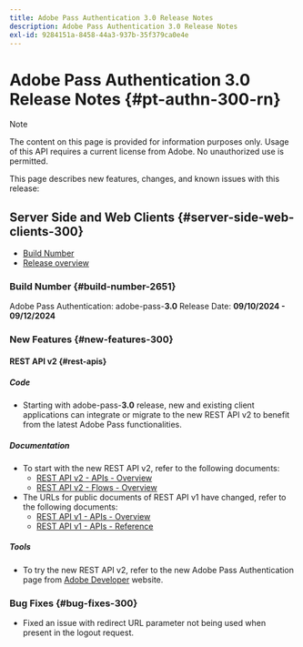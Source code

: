 ```yaml
---
title: Adobe Pass Authentication 3.0 Release Notes
description: Adobe Pass Authentication 3.0 Release Notes
exl-id: 9284151a-8458-44a3-937b-35f379ca0e4e
---
```

# Adobe Pass Authentication 3.0 Release Notes {#pt-authn-300-rn}

>[!NOTE]
>
>The content on this page is provided for information purposes only. Usage of this API requires a current license from Adobe. No unauthorized use is permitted.

This page describes new features, changes, and known issues with this release:

## Server Side and Web Clients {#server-side-web-clients-300}

* [Build Number](#build-number-300)
* [Release overview](#release-overview-300)

### Build Number {#build-number-2651}

Adobe Pass Authentication: adobe-pass-**3.0**
Release Date: **09/10/2024 - 09/12/2024**

### New Features {#new-features-300}

#### REST API v2 {#rest-apis}

##### Code

* Starting with adobe-pass-**3.0** release, new and existing client applications can integrate or migrate to the new REST API v2 to benefit from the latest Adobe Pass functionalities.

##### Documentation

* To start with the new REST API v2, refer to the following documents:
  * [REST API v2 - APIs - Overview](./rest-api-v2/apis/rest-api-v2-apis-overview.md)
  * [REST API v2 - Flows - Overview](./rest-api-v2/flows/rest-api-v2-flows-overview.md)
* The URLs for public documents of REST API v1 have changed, refer to the following documents:
  * [REST API v1 - APIs - Overview](./rest-api-overview.md)
  * [REST API v1 - APIs - Reference](./rest-api-reference.md)

##### Tools

* To try the new REST API v2, refer to the new Adobe Pass Authentication page from [Adobe Developer](https://developer.adobe.com/adobe-pass) website.

### Bug Fixes {#bug-fixes-300}

* Fixed an issue with redirect URL parameter not being used when present in the logout request.
